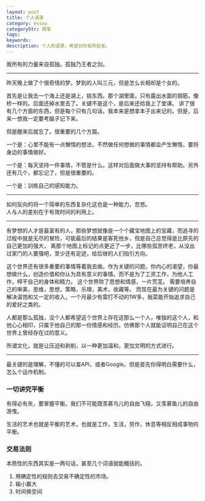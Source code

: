 ```yaml
---
layout: post
title: 个人语录
category: essay
categoryStr: 随笔
tags: 
keywords: 
description: 个人的语录，希望对你有所启发。
---
```





我所有的力量来自孤独。孤独乃王者之剑。

<hr>
昨天晚上做了个很奇怪的梦。梦到的人叫三元，但是怎么长相却是个女的。

首先是让我去一个海上还是湖上，挑东西。那个湖里面，只有露出水面的钢筋，像桥一样的。后面还掉水里去了。关键不是这个，是后来还给我上了堂课。
讲了很有几个方面的东西，但是每个只有几句话。我本来是想拿本子出来记的。但是，后来一想我一定要考脑子记下来。

但是醒来后就忘了。很重要的几个方面。

一个是：心里不能有一点懒惰的想法，不然做任何想做的事情都会产生懒惰，要将身边的事情做好。

一个是：每天坚持一件事情，不管是什么。这样对后面做大事的坚持有帮助。另外还有几个，都忘记了，但是很重要的。

一个是：训练自己的感知能力。
<hr>
如何反向的将一个简单的东西复杂化这也是一种能力，忽悠。<br>
人与人的差别在于有效时间的利用上。
<hr>
有梦想的人才是最富有的人，那些梦想就像是一个个藏宝地图上的宝藏，而追寻的过程中就是无尽的冒险，可能最后的结果是客死他乡，但是自己总觉得是比原先的自己更加的强大，
离那个地图上标记的点更近了一步，比哪些孤苦终老，从没出过家门的人要强吧，至少还有足迹，给后继的人们指引方向。

这个世界还有很多重要的事情等着我去做。作为关键的问题，你内心的渴望，你最想做什么，创造价值和你认为具有意义的事情。而不是为了工资工作，为他人工作，榨干自己的身体和精力。
这个世界除了思想和情感，一片荒芜。
需要培养自己的审美，思维，思想，策略，乐理，美术，收藏等。
而现在最为关键的问题是解决温饱和又一定的收入，一个月最少有雷打不动的1W多，我菜能开始追求自己的爱好之类的。


人都是那么孤独，没个人都希望这个世界上存在这那么一个人，唯独的这个人，和他心心相印，只属于他自己的那一份情感和经历。仿佛那个人就能证明自己在这个世界上曾经存在过的意义。


所谓文化，就是让压迫和剥削，以一种更加温和，更加文明的方式进行。

<hr>
最关键的是理解，不懂的可以查API，或者Google。但是首先你得明白需要什么，怎么个运作机制。

### 一切讲究平衡
有得必有失，要掌握平衡。我们不可能既羡慕鸟儿的自由飞翔，又羡慕鱼儿的自由游曳。  

生活的艺术也就是平衡的艺术，也就是工作，生活，劳作，休息等相反相成事物的平衡。  

### 交易法则
本质性的东西其实是一两句话，甚至几个词语就能概括的。  
1. 用确定性的规则去交易不确定性的市场。
2. 输小赢大
3. 时间换空间





